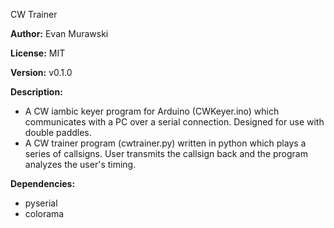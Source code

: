 CW Trainer

**Author:** Evan Murawski

**License:** MIT

**Version:** v0.1.0

**Description:**

- A CW iambic keyer program for Arduino (CWKeyer.ino) which communicates with a PC over a serial connection. Designed for use with double paddles.
- A CW trainer program (cwtrainer.py) written in python which plays a series of callsigns. User transmits the callsign back and the program analyzes the user's timing.

**Dependencies:**

- pyserial
- colorama
